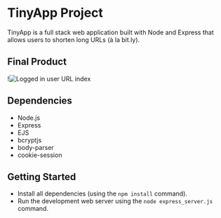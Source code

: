 # TinyApp Project

TinyApp is a full stack web application built with Node and Express that allows users to shorten long URLs (à la bit.ly).

## Final Product

!![Logged in user URL index](https://user-images.githubusercontent.com/89119218/144738012-0ef69fac-03e8-4c45-a610-755a26cbff31.png)

## Dependencies

- Node.js
- Express
- EJS
- bcryptjs
- body-parser
- cookie-session


## Getting Started

- Install all dependencies (using the `npm install` command).
- Run the development web server using the `node express_server.js` command.